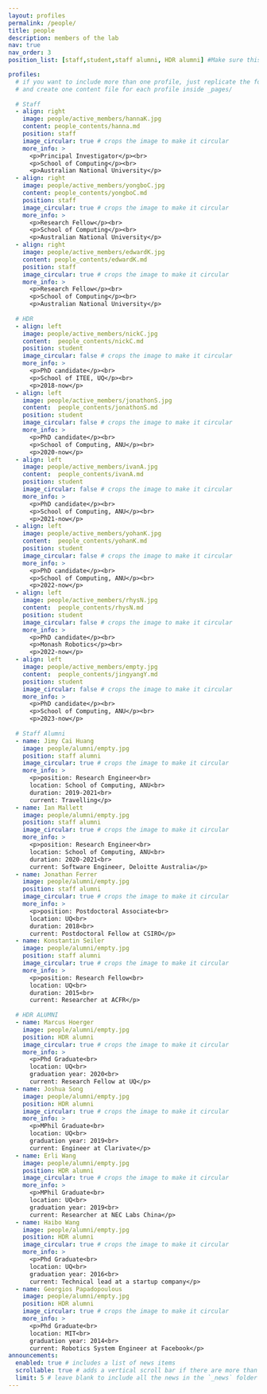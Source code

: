 ```yaml
---
layout: profiles
permalink: /people/
title: people
description: members of the lab
nav: true
nav_order: 3
position_list: [staff,student,staff alumni, HDR alumni] #Make sure this is not empty

profiles:
  # if you want to include more than one profile, just replicate the following block
  # and create one content file for each profile inside _pages/
  
  # Staff
  - align: right
    image: people/active_members/hannaK.jpg
    content: people_contents/hanna.md
    position: staff
    image_circular: true # crops the image to make it circular
    more_info: >
      <p>Principal Investigator</p><br>
      <p>School of Computing</p><br>
      <p>Australian National University</p>
  - align: right
    image: people/active_members/yongboC.jpg
    content: people_contents/yongboC.md
    position: staff
    image_circular: true # crops the image to make it circular
    more_info: >
      <p>Research Fellow</p><br>
      <p>School of Computing</p><br>
      <p>Australian National University</p>
  - align: right
    image: people/active_members/edwardK.jpg
    content: people_contents/edwardK.md
    position: staff
    image_circular: true # crops the image to make it circular
    more_info: >
      <p>Research Fellow</p><br>
      <p>School of Computing</p><br>
      <p>Australian National University</p>
  
  # HDR
  - align: left
    image: people/active_members/nickC.jpg
    content:  people_contents/nickC.md
    position: student
    image_circular: false # crops the image to make it circular
    more_info: >
      <p>PhD candidate</p><br>
      <p>School of ITEE, UQ</p><br>
      <p>2018-now</p>
  - align: left
    image: people/active_members/jonathonS.jpg
    content:  people_contents/jonathonS.md
    position: student
    image_circular: false # crops the image to make it circular
    more_info: >
      <p>PhD candidate</p><br>
      <p>School of Computing, ANU</p><br>
      <p>2020-now</p>
  - align: left
    image: people/active_members/ivanA.jpg
    content:  people_contents/ivanA.md
    position: student
    image_circular: false # crops the image to make it circular
    more_info: >
      <p>PhD candidate</p><br>
      <p>School of Computing, ANU</p><br>
      <p>2021-now</p>
  - align: left
    image: people/active_members/yohanK.jpg
    content:  people_contents/yohanK.md
    position: student
    image_circular: false # crops the image to make it circular
    more_info: >
      <p>PhD candidate</p><br>
      <p>School of Computing, ANU</p><br>
      <p>2022-now</p>
  - align: left
    image: people/active_members/rhysN.jpg
    content:  people_contents/rhysN.md
    position: student
    image_circular: false # crops the image to make it circular
    more_info: >
      <p>PhD candidate</p><br>
      <p>Monash Robotics</p><br>
      <p>2022-now</p>
  - align: left
    image: people/active_members/empty.jpg
    content:  people_contents/jingyangY.md
    position: student
    image_circular: false # crops the image to make it circular
    more_info: >
      <p>PhD candidate</p><br>
      <p>School of Computing, ANU</p><br>
      <p>2023-now</p>
  
  # Staff Alumni
  - name: Jimy Cai Huang 
    image: people/alumni/empty.jpg
    position: staff alumni
    image_circular: true # crops the image to make it circular
    more_info: >
      <p>position: Research Engineer<br>
      location: School of Computing, ANU<br>
      duration: 2019-2021<br>
      current: Travelling</p>
  - name: Ian Mallett
    image: people/alumni/empty.jpg
    position: staff alumni
    image_circular: true # crops the image to make it circular
    more_info: >
      <p>position: Research Engineer<br>
      location: School of Computing, ANU<br>
      duration: 2020-2021<br>
      current: Software Engineer, Deloitte Australia</p>
  - name: Jonathan Ferrer
    image: people/alumni/empty.jpg
    position: staff alumni
    image_circular: true # crops the image to make it circular
    more_info: >
      <p>position: Postdoctoral Associate<br>
      location: UQ<br>
      duration: 2018<br>
      current: Postdoctoral Fellow at CSIRO</p>
  - name: Konstantin Seiler
    image: people/alumni/empty.jpg
    position: staff alumni
    image_circular: true # crops the image to make it circular
    more_info: >
      <p>position: Research Fellow<br>
      location: UQ<br>
      duration: 2015<br>
      current: Researcher at ACFR</p>
  
  # HDR ALUMNI
  - name: Marcus Hoerger
    image: people/alumni/empty.jpg
    position: HDR alumni
    image_circular: true # crops the image to make it circular
    more_info: >
      <p>Phd Graduate<br>
      location: UQ<br>
      graduation year: 2020<br>
      current: Research Fellow at UQ</p>
  - name: Joshua Song
    image: people/alumni/empty.jpg
    position: HDR alumni
    image_circular: true # crops the image to make it circular
    more_info: >
      <p>MPhil Graduate<br>
      location: UQ<br>
      graduation year: 2019<br>
      current: Engineer at Clarivate</p>
  - name: Erli Wang
    image: people/alumni/empty.jpg
    position: HDR alumni
    image_circular: true # crops the image to make it circular
    more_info: >
      <p>MPhil Graduate<br>
      location: UQ<br>
      graduation year: 2019<br>
      current: Researcher at NEC Labs China</p>
  - name: Haibo Wang
    image: people/alumni/empty.jpg
    position: HDR alumni
    image_circular: true # crops the image to make it circular
    more_info: >
      <p>Phd Graduate<br>
      location: UQ<br>
      graduation year: 2016<br>
      current: Technical lead at a startup company</p>
  - name: Georgios Papadopoulous
    image: people/alumni/empty.jpg
    position: HDR alumni
    image_circular: true # crops the image to make it circular
    more_info: >
      <p>Phd Graduate<br>
      location: MIT<br>
      graduation year: 2014<br>
      current: Robotics System Engineer at Facebook</p>
announcements:
  enabled: true # includes a list of news items
  scrollable: true # adds a vertical scroll bar if there are more than 3 news items
  limit: 5 # leave blank to include all the news in the `_news` folder
---
```

